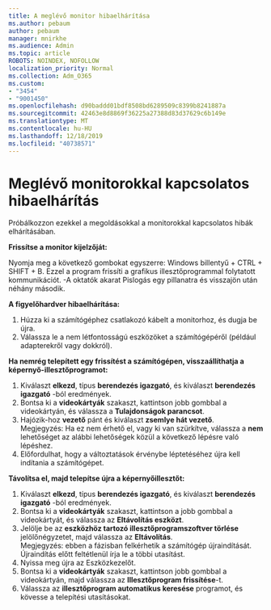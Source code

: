 ```yaml
---
title: A meglévő monitor hibaelhárítása
ms.author: pebaum
author: pebaum
manager: mnirkhe
ms.audience: Admin
ms.topic: article
ROBOTS: NOINDEX, NOFOLLOW
localization_priority: Normal
ms.collection: Adm_O365
ms.custom:
- "3454"
- "9001450"
ms.openlocfilehash: d90baddd01bdf8508bd6289509c8399b8241887a
ms.sourcegitcommit: 42463e8d8869f36225a27388d83d37629c6b149e
ms.translationtype: MT
ms.contentlocale: hu-HU
ms.lasthandoff: 12/18/2019
ms.locfileid: "40738571"
---
```

# <a name="troubleshoot-an-existing-monitor"></a>Meglévő monitorokkal kapcsolatos hibaelhárítás

Próbálkozzon ezekkel a megoldásokkal a monitorokkal kapcsolatos hibák elhárításában. 

**Frissítse a monitor kijelzőját:**

Nyomja meg a következő gombokat egyszerre: Windows billentyű + CTRL + SHIFT + B. Ezzel a program frissíti a grafikus illesztőprogrammal folytatott kommunikációt. -A oktatók akarat Pislogás egy pillanatra és visszajön után néhány második.

**A figyelőhardver hibaelhárítása:**

1. Húzza ki a számítógéphez csatlakozó kábelt a monitorhoz, és dugja be újra.
2. Válassza le a nem létfontosságú eszközöket a számítógépéről (például adapterekről vagy dokkról).

**Ha nemrég telepített egy frissítést a számítógépen, visszaállíthatja a képernyő-illesztőprogramot:**

1. Kiválaszt **elkezd**, típus **berendezés igazgató**, és kiválaszt **berendezés igazgató** -ból eredmények.
2. Bontsa ki a **videokártyák** szakaszt, kattintson jobb gombbal a videokártyán, és válassza a **Tulajdonságok parancsot**.
3. Hajózik-hoz **vezető** pánt és kiválaszt **zsemlye hát vezető**. <br>
Megjegyzés: Ha ez nem érhető el, vagy ki van szürkítve, válassza a **nem** lehetőséget az alábbi lehetőségek közül a következő lépésre való lépéshez.
4. Előfordulhat, hogy a változtatások érvénybe léptetéséhez újra kell indítania a számítógépet.

**Távolítsa el, majd telepítse újra a képernyőillesztőt:**

1. Kiválaszt **elkezd**, típus **berendezés igazgató**, és kiválaszt **berendezés igazgató** -ból eredmények.
2. Bontsa ki a **videokártyák** szakaszt, kattintson a jobb gombbal a videokártyát, és válassza az **Eltávolítás eszközt**. 
3. Jelölje be az **eszközhöz tartozó illesztőprogramszoftver törlése** jelölőnégyzetet, majd válassza az **Eltávolítás**.<br>
Megjegyzés: ebben a fázisban felkérhetik a számítógép újraindítását. Újraindítás előtt feltétlenül írja le a többi utasítást.
4. Nyissa meg újra az Eszközkezelőt.
5. Bontsa ki a **videokártyák** szakaszt, kattintson jobb gombbal a videokártyán, majd válassza az **Illesztőprogram frissítése**-t.
6. Válassza az **illesztőprogram automatikus keresése** programot, és kövesse a telepítési utasításokat.